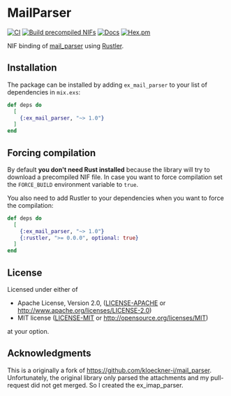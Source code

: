# MailParser

[![CI](https://github.com/MigaduMail/ex_mail_parser/actions/workflows/ci.yml/badge.svg)](https://github.com/MigaduMail/ex_mail_parser/actions/workflows/ci.yml)
[![Build precompiled NIFs](https://github.com/MigaduMail/ex_mail_parser/actions/workflows/release.yml/badge.svg)](https://github.com/MigaduMail/ex_mail_parser/actions/workflows/release.yml)
[![Docs](https://img.shields.io/badge/hex-docs-green.svg?style=flat)](https://hexdocs.pm/ex_mail_parser)
[![Hex.pm](https://img.shields.io/hexpm/v/ex_mail_parser?color=%23714a94)](http://hex.pm/packages/ex_mail_parser)

NIF binding of [mail_parser](https://docs.rs/mail-parser/latest/mail_parser/) using [Rustler](https://github.com/rusterlium/rustler).

## Installation

The package can be installed by adding `ex_mail_parser` to your list of dependencies in `mix.exs`:

```elixir
def deps do
  [
    {:ex_mail_parser, "~> 1.0"}
  ]
end
```

## Forcing compilation

By default **you don't need Rust installed** because the library will try to download a precompiled NIF file. In case you want to force compilation set the `FORCE_BUILD` environment variable to `true`.

You also need to add Rustler to your dependencies when you want to force the compilation:

```elixir
def deps do
  [
    {:ex_mail_parser, "~> 1.0"}
    {:rustler, ">= 0.0.0", optional: true}
  ]
end
```

## License

Licensed under either of

- Apache License, Version 2.0, ([LICENSE-APACHE](LICENSE-APACHE) or http://www.apache.org/licenses/LICENSE-2.0)
- MIT license ([LICENSE-MIT](LICENSE-MIT) or http://opensource.org/licenses/MIT)

at your option.

## Acknowledgments
This is a originally a fork of https://github.com/kloeckner-i/mail_parser. Unfortunately, the original library only parsed the attachments and my pull-request did not get merged. So I created the ex_imap_parser.
